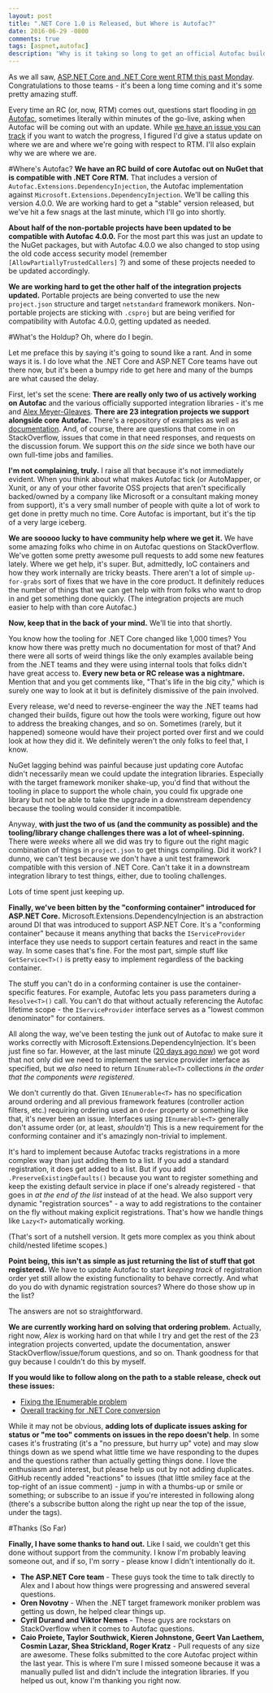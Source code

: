 ```yaml
---
layout: post
title: ".NET Core 1.0 is Released, but Where is Autofac?"
date: 2016-06-29 -0800
comments: true
tags: [aspnet,autofac]
description: "Why is it taking so long to get an official Autofac build out for .NET Core RTM? What's the status?"
---
```

As we all saw, [ASP.NET Core and .NET Core went RTM this past Monday](https://blogs.msdn.microsoft.com/dotnet/2016/06/27/announcing-net-core-1-0/). Congratulations to those teams - it's been a long time coming and it's some pretty amazing stuff.

Every time an RC (or, now, RTM) comes out, questions start flooding in [on Autofac](https://github.com/autofac/Autofac), sometimes literally within minutes of the go-live, asking when Autofac will be coming out with an update. While [we have an issue you can track](https://github.com/autofac/Autofac/issues/594) if you want to watch the progress, I figured I'd give a status update on where we are and where we're going with respect to RTM. I'll also explain why we are where we are.

#Where's Autofac?
**We have an RC build of core Autofac out on NuGet that is compatible with .NET Core RTM.** That includes a version of `Autofac.Extensions.DependencyInjection`, the Autofac implementation against `Microsoft.Extensions.DependencyInjection`. We'll be calling this version 4.0.0. We are working hard to get a "stable" version released, but we've hit a few snags at the last minute, which I'll go into shortly.

**About half of the non-portable projects have been updated to be compatible with Autofac 4.0.0.** For the most part this was just an update to the NuGet packages, but with Autofac 4.0.0 we also changed to stop using the old code access security model (remember `[AllowPartiallyTrustedCallers]` ?) and some of these projects needed to be updated accordingly.

**We are working hard to get the other half of the integration projects updated.** Portable projects are being converted to use the new `project.json` structure and target `netstandard` framework monikers. Non-portable projects are sticking with `.csproj` but are being verified for compatibility with Autofac 4.0.0, getting updated as needed.

#What's the Holdup?
Oh, where do I begin.

Let me preface this by saying it's going to sound like a rant. And in some ways it is. I do love what the .NET Core and ASP.NET Core teams have out there now, but it's been a bumpy ride to get here and many of the bumps are what caused the delay.

First, let's set the scene: **There are really only two of us actively working on Autofac** and the various officially supported integration libraries - it's me and [Alex Meyer-Gleaves](http://alexmg.com/). **There are 23 integration projects we support alongside core Autofac.** There's a repository of examples as well as [documentation](http://autofac.readthedocs.io/en/latest/). And, of course, there are questions that come in on StackOverflow, issues that come in that need responses, and requests on the discussion forum. We support this _on the side_ since we both have our own full-time jobs and families.

**I'm not complaining, truly.** I raise all that because it's not immediately evident. When you think about what makes Autofac tick (or AutoMapper, or Xunit, or any of your other favorite OSS projects that aren't specifically backed/owned by a company like Microsoft or a consultant making money from support), it's a very small number of people with quite a lot of work to get done in pretty much no time. Core Autofac is important, but it's the tip of a very large iceberg.

**We are sooooo lucky to have community help where we get it.** We have some amazing folks who chime in on Autofac questions on StackOverflow. We've gotten some pretty awesome pull requests to add some new features lately. Where we get help, it's super. But, admittedly, IoC containers and how they work internally are tricky beasts. There aren't a lot of simple `up-for-grabs` sort of fixes that we have in the core product. It definitely reduces the number of things that we can get help with from folks who want to drop in and get something done quickly. (The integration projects are much easier to help with than core Autofac.)

**Now, keep that in the back of your mind.** We'll tie into that shortly.

You know how the tooling for .NET Core changed like 1,000 times? You know how there was pretty much no documentation for most of that? And there were all sorts of weird things like the only examples available being from the .NET teams and they were using internal tools that folks didn't have great access to. **Every new beta or RC release was a nightmare.** Mention that and you get comments like, "That's life in the big city," which is surely one way to look at it but is definitely dismissive of the pain involved.

Every release, we'd need to reverse-engineer the way the .NET teams had changed their builds, figure out how the tools were working, figure out how to address the breaking changes, and so on. Sometimes (rarely, but it happened) someone would have their project ported over first and we could look at how they did it. We definitely weren't the only folks to feel that, I know.

NuGet lagging behind was painful because just updating core Autofac didn't necessarily mean we could update the integration libraries. Especially with the target framework moniker shake-up, you'd find that without the tooling in place to support the whole chain, you could fix upgrade one library but not be able to take the upgrade in a downstream dependency because the tooling would consider it incompatible.

Anyway, **with just the two of us (and the community as possible) and the tooling/library change challenges there was a lot of wheel-spinning.** There were _weeks_ where all we did was try to figure out the right magic combination of things in `project.json` to get things compiling. Did it work? I dunno, we can't test because we don't have a unit test framework compatible with this version of .NET Core. Can't take it in a downstream integration library to test things, either, due to tooling challenges.

Lots of time spent just keeping up.

**Finally, we've been bitten by the "conforming container" introduced for ASP.NET Core.** Microsoft.Extensions.DependencyInjection is an abstraction around DI that was introduced to support ASP.NET Core. It's a "conforming container" because it means anything that backs the `IServiceProvider` interface they use needs to support certain features and react in the same way. In some cases that's fine. For the most part, simple stuff like `GetService<T>()` is pretty easy to implement regardless of the backing container.

The stuff you can't do in a conforming container is use the container-specific features. For example, Autofac lets you pass parameters during a `Resolve<T>()` call. You can't do that without actually referencing the Autofac lifetime scope - the `IServiceProvider` interface serves as a "lowest common denominator" for containers.

All along the way, we've been testing the junk out of Autofac to make sure it works correctly with Microsoft.Extensions.DependencyInjection. It's been just fine so far. However, at the last minute ([20 days ago now](https://github.com/autofac/Autofac/issues/755#issuecomment-224830555)) we got word that not only did we need to implement the service provider interface as specified, but we _also_ need to return `IEnumerable<T>` collections _in the order that the components were registered_.

We don't currently do that. Given `IEnumerable<T>` has no specification around ordering and all previous framework features (controller action filters, etc.) requiring ordering used an `Order` property or something like that, it's never been an issue. Interfaces using `IEnumerable<T>` generally don't assume order (or, at least, _shouldn't_) This is a new requirement for the conforming container and it's amazingly non-trivial to implement.

It's hard to implement because Autofac tracks registrations in a more complex way than just adding them to a list. If you add a standard registration, it does get added to a list. But if you add `.PreserveExistingDefaults()` because you want to register something and keep the existing default service in place if one's already registered - that goes in _at the end of the list_ instead of at the head. We also support very dynamic "registration sources" - a way to add registrations to the container on the fly without making explicit registrations. That's how we handle things like `Lazy<T>` automatically working.

(That's sort of a nutshell version. It gets more complex as you think about child/nested lifetime scopes.)

**Point being, this isn't as simple as just returning the list of stuff that got registered.** We have to update Autofac to start _keeping track_ of registration order yet still allow the existing functionality to behave correctly. And what do you do with dynamic registration sources? Where do those show up in the list?

The answers are not so straightforward.

**We are currently working hard on solving that ordering problem.** Actually, right now, _Alex_ is working hard on that while I try and get the rest of the 23 integration projects converted, update the documentation, answer StackOverflow/issue/forum questions, and so on. Thank goodness for that guy because I couldn't do this by myself.

**If you would like to follow along on the path to a stable release, check out these issues:**

- [Fixing the IEnumerable<T> problem](https://github.com/autofac/Autofac/issues/755)
- [Overall tracking for .NET Core conversion](https://github.com/autofac/Autofac/issues/594)

While it may not be obvious, **adding lots of duplicate issues asking for status or "me too" comments on issues in the repo doesn't help**. In some cases it's frustrating (it's a "no pressure, but hurry up" vote) and may slow things down as we spend what little time we have responding to the dupes and the questions rather than actually getting things done. I love the enthusiasm and interest, but please help us out by not adding duplicates. GitHub recently added "reactions" to issues (that little smiley face at the top-right of an issue comment) - jump in with a thumbs-up or smile or something; or subscribe to an issue if you're interested in following along (there's a subscribe button along the right up near the top of the issue, under the tags).

#Thanks (So Far)

**Finally, I have some thanks to hand out.** Like I said, we couldn't get this done without support from the community. I know I'm probably leaving someone out, and if so, I'm sorry - please know I didn't intentionally do it.

- **The ASP.NET Core team** - These guys took the time to talk directly to Alex and I about how things were progressing and answered several questions.
- **Oren Novotny** - When the .NET target framework moniker problem was getting us down, he helped clear things up.
- **Cyril Durand and Viktor Nemes** - These guys are rockstars on StackOverflow when it comes to Autofac questions.
- **Caio Proiete, Taylor Southwick, Kieren Johnstone, Geert Van Laethem, Cosmin Lazar, Shea Strickland, Roger Kratz** - Pull requests of any size are awesome. These folks submitted to the core Autofac project within the last year. This is where I'm sure I missed someone because it was a manually pulled list and didn't include the integration libraries. If you helped us out, know I'm thanking you right now.